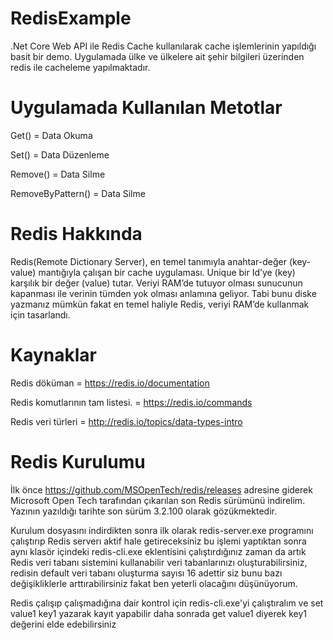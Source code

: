 # RedisExample
.Net Core Web API ile Redis Cache kullanılarak cache işlemlerinin yapıldığı basit bir demo. Uygulamada ülke ve ülkelere ait şehir bilgileri üzerinden redis ile cacheleme yapılmaktadır.

# Uygulamada Kullanılan Metotlar
Get() = Data Okuma 

Set() = Data Düzenleme

Remove() = Data Silme

RemoveByPattern() = Data Silme

# Redis Hakkında
Redis(Remote Dictionary Server), en temel tanımıyla anahtar-değer (key-value) mantığıyla çalışan bir cache uygulaması. Unique bir Id’ye (key) karşılık bir değer (value) tutar. Veriyi RAM’de tutuyor olması sunucunun kapanması ile verinin tümden yok olması anlamına geliyor. Tabi bunu diske yazmanız mümkün fakat en temel haliyle Redis, veriyi RAM’de kullanmak için tasarlandı.

# Kaynaklar
Redis döküman = https://redis.io/documentation

Redis komutlarının tam listesi. = https://redis.io/commands

Redis veri türleri = http://redis.io/topics/data-types-intro


# Redis Kurulumu
İlk önce https://github.com/MSOpenTech/redis/releases adresine giderek Microsoft Open Tech tarafından çıkarılan son Redis sürümünü indirelim. Yazının yazıldığı tarihte son sürüm 3.2.100 olarak gözükmektedir. 

Kurulum dosyasını indirdikten sonra ilk olarak redis-server.exe programını çalıştırıp Redis serverı aktif hale getireceksiniz bu işlemi yaptıktan sonra aynı klasör içindeki redis-cli.exe eklentisini çalıştırdığınız zaman da artık Redis veri tabanı sistemini kullanabilir veri tabanlarınızı oluşturabilirsiniz, redisin default veri tabanı oluşturma sayısı 16 adettir siz bunu bazı değişikliklerle arttırabilirsiniz fakat ben yeterli olacağını düşünüyorum.

Redis çalışıp çalışmadığına dair kontrol için redis-cli.exe'yi çalıştıralım ve set value1 key1 yazarak kayıt yapabilir daha sonrada get value1 diyerek key1 değerini elde edebilirsiniz





